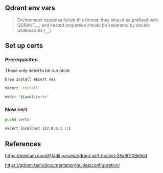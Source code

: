 ## Qdrant env vars

> Environment variables follow this format: they should be prefixed with QDRANT\_\_, and nested properties should be separated by double underscores (\_\_).

## Set up certs

### Prerequisites

These only need to be run once:

```sh
brew install mkcert nss
```

```sh
mkcert -install
```

```sh
mkdir "$(pwd)/certs"
```

### New cert

```sh
pushd certs
```

```sh
mkcert localhost 127.0.0.1 ::1
```

## References

<https://medium.com/@fadil.parves/qdrant-self-hosted-28a30106e9dd>

<https://qdrant.tech/documentation/guides/configuration/>
